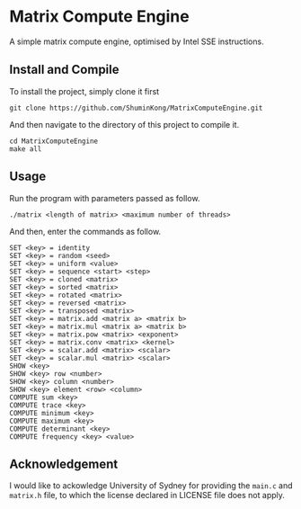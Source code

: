 # Matrix Compute Engine
A simple matrix compute engine, optimised by Intel SSE instructions. 

## Install and Compile
To install the project, simply clone it first
```
git clone https://github.com/ShuminKong/MatrixComputeEngine.git
```
And then navigate to the directory of this project to compile it.
```
cd MatrixComputeEngine
make all
```
## Usage
Run the program with parameters passed as follow.
```
./matrix <length of matrix> <maximum number of threads>
```
And then, enter the commands as follow. 
```
SET <key> = identity
SET <key> = random <seed>
SET <key> = uniform <value>
SET <key> = sequence <start> <step>
SET <key> = cloned <matrix>
SET <key> = sorted <matrix>
SET <key> = rotated <matrix>
SET <key> = reversed <matrix>
SET <key> = transposed <matrix>
SET <key> = matrix.add <matrix a> <matrix b>
SET <key> = matrix.mul <matrix a> <matrix b>
SET <key> = matrix.pow <matrix> <exponent>
SET <key> = matrix.conv <matrix> <kernel>
SET <key> = scalar.add <matrix> <scalar>
SET <key> = scalar.mul <matrix> <scalar>
SHOW <key>
SHOW <key> row <number>
SHOW <key> column <number>
SHOW <key> element <row> <column>
COMPUTE sum <key>
COMPUTE trace <key>
COMPUTE minimum <key>
COMPUTE maximum <key>
COMPUTE determinant <key>
COMPUTE frequency <key> <value>
```
## Acknowledgement
I would like to ackowledge University of Sydney for providing the ```main.c``` and ```matrix.h``` file, to which the license declared in LICENSE file does not apply.
